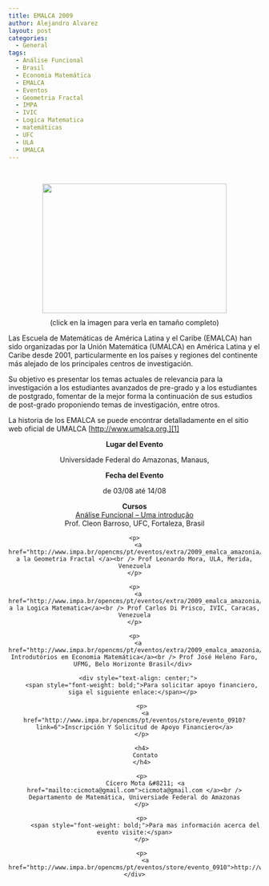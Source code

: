 ```yaml
---
title: EMALCA 2009
author: Alejandro Alvarez
layout: post
categories:
  - General
tags:
  - Análise Funcional
  - Brasil
  - Economia Matemática
  - EMALCA
  - Eventos
  - Geometria Fractal
  - IMPA
  - IVIC
  - Logica Matematica
  - matemáticas
  - UFC
  - ULA
  - UMALCA
---
```

<a href="http://www.impa.br/opencms/pt/eventos/imagens/2009_emalca_grd.jpg" onblur="try {parent.deselectBloggerImageGracefully();} catch(e) {}"><br /> </a>

<div style="text-align: center;">
  <a href="http://www.impa.br/opencms/pt/eventos/imagens/2009_emalca_grd.jpg" onblur="try {parent.deselectBloggerImageGracefully();} catch(e) {}"><img style="margin: 0px auto 10px; display: block; text-align: center; cursor: pointer; width: 368px; height: 259px;" src="http://www.impa.br/opencms/pt/eventos/imagens/2009_emalca_grd.jpg" border="0" alt="" /></a>(click en la imagen para verla en tamaño completo)
</div>

Las Escuela de Matemáticas de América Latina y el Caribe (EMALCA) han sido organizadas por la Unión Matemática (UMALCA) en América Latina y el Caribe desde 2001, particularmente en los países y regiones del continente más alejado de los principales centros de investigación.

Su objetivo es presentar los temas actuales de relevancia para la investigación a los estudiantes avanzados de pre-grado y a los estudiantes de postgrado, fomentar de la mejor forma la continuación de sus estudios de post-grado proponiendo temas de investigación, entre otros.

La historia de los EMALCA se puede encontrar detalladamente en el sitio web oficial de UMALCA [http://www.umalca.org.][1]

<p style="font-weight: bold; text-align: center;">
  Lugar del Evento
</p>

<p style="text-align: center;">
  Universidade Federal do Amazonas, Manaus,
</p>

<p style="text-align: center;">
  <span style="font-weight: bold;">Fecha del Evento</span>
</p>

<p style="text-align: center;">
  de 03/08 até 14/08
</p>

<p style="text-align: center;">
  <div style="text-align: center;">
    <span style="font-weight: bold;">Cursos</span>
  </div>
  
  <div style="text-align: center;">
    <a href="http://www.impa.br/opencms/pt/eventos/extra/2009_emalca_amazonia/attach/cleon_barroso.pdf">Análise Funcional &#8211; Uma introdução</a><br /> Prof. Cleon Barroso, UFC, Fortaleza, Brasil</p> 
    
    <p>
      <a href="http://www.impa.br/opencms/pt/eventos/extra/2009_emalca_amazonia/attach/leonardo_mora.pdf">Introducción a la Geometria Fractal </a><br /> Prof Leonardo Mora, ULA, Merida, Venezuela
    </p>
    
    <p>
      <a href="http://www.impa.br/opencms/pt/eventos/extra/2009_emalca_amazonia/attach/carlos_di_prisco.pdf">Introducción a la Logica Matematica</a><br /> Prof Carlos Di Prisco, IVIC, Caracas, Venezuela
    </p>
    
    <p>
      <a href="http://www.impa.br/opencms/pt/eventos/extra/2009_emalca_amazonia/attach/heleno_faro.pdf">Tópicos Introdutórios em Economia Matemática</a><br /> Prof José Heleno Faro, UFMG, Belo Horizonte Brasil</div> 
      
      <div style="text-align: center;">
        <span style="font-weight: bold;">Para solicitar apoyo financiero, siga el siguiente enlace:</span></p> 
        
        <p>
          <a href="http://www.impa.br/opencms/pt/eventos/store/evento_0910?link=6">Inscripción Y Solicitud de Apoyo Financiero</a>
        </p>
        
        <h4>
          Contato
        </h4>
        
        <p>
          Cícero Mota &#8211; <a href="mailto:cicmota@gmail.com">cicmota@gmail.com </a><br /> Departamento de Matemática, Universiade Federal do Amazonas
        </p>
        
        <p>
          <span style="font-weight: bold;">Para mas información acerca del evento visite:</span>
        </p>
        
        <p>
          <a href="http://www.impa.br/opencms/pt/eventos/store/evento_0910">http://www.impa.br/opencms/pt/eventos/store/evento_0910</a></div>

 [1]: http://www.umalca.org/
